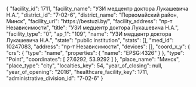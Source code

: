 {
    "facility_id": 1711,
    "facility_name": "УЗИ медцентр доктора Лукашевича Н.А.",
    "district_id": "7-02-6",
    "district_name": "Первомайский район, Минск",
    "facility_url": "https:\/\/bestuzi.by\/",
    "facility_address": "пр-т Независимости",
    "title": "УЗИ медцентр доктора Лукашевича Н.А.",
    "facility_type": "0",
    "ap_1": "109",
    "name": "УЗИ медцентр доктора Лукашевича Н.А.",
    "state": "public institution",
    "stats": [],
    "med_id": 10247083,
    "address": "пр-т Независимости",
    "devices": [],
    "coord_x_y": {
        "crs": {
            "type": "name",
            "properties": {
                "name": "EPSG:4326"
            }
        },
        "type": "Point",
        "coordinates": [
            27.6292,
            53.9292
        ]
    },
    "place_name": "Минск",
    "place_type": "city",
    "localties_key": 54,
    "year_of_closing": null,
    "year_of_opening": "2016",
    "healthcare_facility_key": 1711,
    "administrative_division_id": "7-02-6"
}
